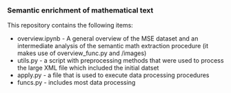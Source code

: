 ### Semantic enrichment of mathematical text

This repository contains the following items:


* overview.ipynb - A general overview of the MSE dataset and an intermediate analysis of the semantic math extraction procedure (it makes use of overview_func.py and /images)
* utils.py - a script with preprocessing methods that were used to process the large XML file which included the initial datset
* apply.py - a file that is used to execute data processing procedures
* funcs.py - includes most data processing